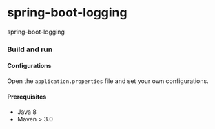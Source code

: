 # spring-boot-logging
spring-boot-logging
### Build and run

#### Configurations

Open the `application.properties` file and set your own configurations.

#### Prerequisites

- Java 8
- Maven > 3.0
